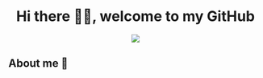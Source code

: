 <div align="center">
  <h1 align="center">Hi there 🙋‍♂️, welcome to my GitHub</h1>
  <img src="https://i.imgur.com/9vxIFNj.png">
</div>


## About me 📔
